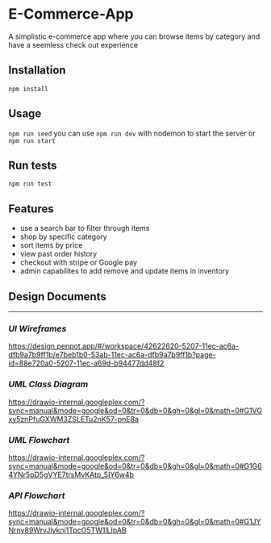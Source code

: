 # E-Commerce-App
A simplistic e-commerce app where you can browse items by category and have a seemless check out experience

## Installation
```npm install```

## Usage
```npm run seed```
you can use ```npm run dev``` with nodemon to start the server
or ```npm run start```

## Run tests
```npm run test```

## Features
- use a search bar to filter through items
- shop by specific category
- sort items by price
- view past order history
- checkout with stripe or Google pay
- admin capabilites to add remove and update items in inventory
## Design Documents
---
### ***UI Wireframes***
https://design.penpot.app/#/workspace/42622620-5207-11ec-ac6a-dfb9a7b9ff1b/e7beb1b0-53ab-11ec-ac6a-dfb9a7b9ff1b?page-id=88e720a0-5207-11ec-a69d-b94477dd48f2

### ***UML Class Diagram***
https://drawio-internal.googleplex.com/?sync=manual&mode=google&od=0&tr=0&db=0&gh=0&gl=0&math=0#G1VGxy5znPfuGXWM3ZSLETu2nK57-pnE8a

### ***UML Flowchart***
https://drawio-internal.googleplex.com/?sync=manual&mode=google&od=0&tr=0&db=0&gh=0&gl=0&math=0#G1G64YNr5pD5gVYE7trsMvKAtp_5IY6w4b

### ***API Flowchart***
https://drawio-internal.googleplex.com/?sync=manual&mode=google&od=0&tr=0&db=0&gh=0&gl=0&math=0#G1JYNrny89WrvJlyknj1TpcO5TW1lLIpAB
